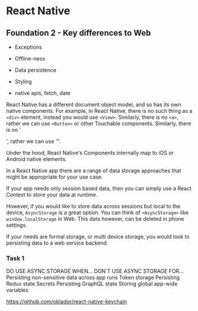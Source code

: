# React Native

## Foundation 2 - Key differences to Web

- Exceptions
- Offline-ness

- Data persistence
- Styling

- native apis, fetch, date

React Native has a different document object model, and so has its own native components. For example, in React Native, there is no such thing as a `<div>` element, instead you would use `<View>`. Similarly, there is no `<a>`, rather we can use `<Button>` or other Touchable components. Similarly, there is no '<p>', rather we can use '<Text>".

Under the hood, React Native's Components internally map to iOS or Android native elements.

In a React Native app there are a range of data storage approaches that might be appropriate for your use case.

If your app needs only session based data, then you can simply use a React Context to store your data at runtime.

However, if you would like to store data across sessions but local to the device, `AsyncStorage` is a great option. You can think of `<AsyncStorage>` like `window.localStorage` in Web. This data however, can be deleted in phone settings.

If your needs are formal storage, or multi device storage, you would look to persisting data to a web service backend.

### Task 1

DO USE ASYNC STORAGE WHEN... DON'T USE ASYNC STORAGE FOR...
Persisting non-sensitive data across app runs Token storage
Persisting Redux state Secrets
Persisting GraphQL state
Storing global app-wide variables

https://github.com/oblador/react-native-keychain
